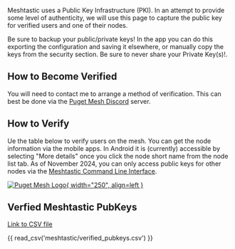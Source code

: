 Meshtastic uses a Public Key Infrastructure (PKI). In an attempt to provide some level of authenticity, we will use this page to capture the public key for verified users and one of their nodes.

Be sure to backup your public/private keys! In the app you can do this exporting the configuration and saving it elsewhere, or manually copy the keys from the security section. Be sure to never share your Private Key(s)!.

## How to Become Verified
You will need to contact me to arrange a method of verification. This can best be done via the [Puget Mesh Discord](https://discord.gg/ANvUg3AyZt) server. 

## How to Verify
Ue the table below to verify users on the mesh. You can get the node information via the mobile apps. In Android it is (currently) accessible by selecting "More details" once you click the node short name from the node list tab. As of November 2024, you can only access public keys for other nodes via the [Meshtastic Command Line Interface](https://meshtastic.org/docs/software/python/cli/). 

[![Puget Mesh Logo](/media/NodeInfo_Android.png){ width="250", align=left }](/media/NodeInfo_Android.png)



## Verfied Meshtastic PubKeys
[Link to CSV file](https://github.com/pugetmesh/pugetmesh.github.io/blob/main/docs/meshtastic/verified_pubkeys.csv)

{{ read_csv('meshtastic/verified_pubkeys.csv') }}
